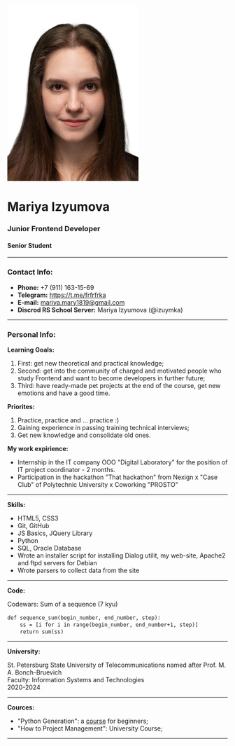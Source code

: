 <img src="images/Photo.jpg" alt="My Photo" width="300px" height="auto">

# Mariya Izyumova
### Junior Frontend Developer
#### Senior Student 
-----------------
### Contact Info:
* **Phone:** +7 (911) 163-15-69
* **Telegram:** https://t.me/frfrfrka
* **E-mail:** mariya.mary1819@gmail.com
* **Discrod RS School Server:** Mariya Izyumova (@izuymka)
-----------------
### Personal Info:
**Learning Goals:**
1. First: get new theoretical and practical knowledge;
2. Second: get into the community of charged and motivated people who study Frontend and want to become developers in further future;
3. Third: have ready-made pet projects at the end of the course, get new emotions and have a good time.

**Priorites:**
1. Practice, practice and ... practice :)
2. Gaining experience in passing training technical interviews;
3. Get new knowledge and consolidate old ones.

**My work expirience:**
+ Internship in the IT company OOO "Digital Laboratory"  for the position of IT project coordinator - 2 months.
+ Participation in the hackathon "That hackathon" from Nexign x "Case Club" of Polytechnic University x Coworking "PROSTO"
-----------------
**Skills:**
- HTML5, CSS3
- Git, GitHub
- JS Basics, JQuery Library
- Python
- SQL, Oracle Database
- Wrote an installer script for installing Dialog utilit, my web-site, Apache2 and ftpd servers for Debian
- Wrote parsers to collect data from the site
-----------------
**Code:**
<p>Codewars: Sum of a sequence (7 kyu)</p>

```
def sequence_sum(begin_number, end_number, step):
    ss = [i for i in range(begin_number, end_number+1, step)]
    return sum(ss)
```
-----------------
**University:**
<p>St. Petersburg State University of Telecommunications named after Prof. M. A. Bonch-Bruevich<br>
Faculty: Information Systems and Technologies<br>
2020-2024</p>

-----------------
**Cources:**
* "Python Generation": a [course](https://stepik.org/course/58852/info) for beginners;
* "How to Project Management": University Course;
-----------------
